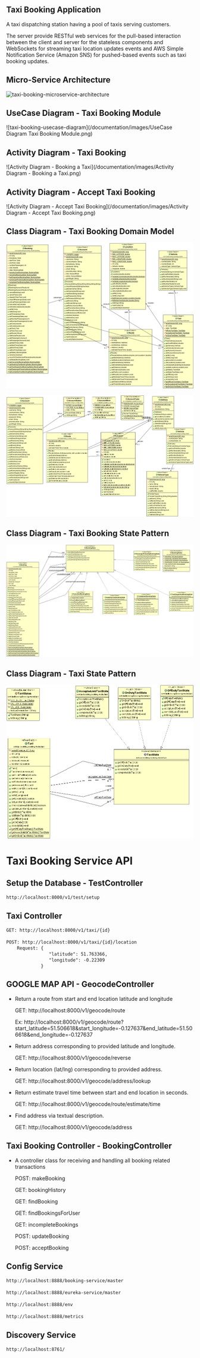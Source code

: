 ## Taxi Booking Application

A taxi dispatching station having a pool of taxis serving customers.

The server provide RESTful web services for the pull-based interaction between the client and server for the stateless components and WebSockets for streaming taxi location updates events and AWS Simple Notification Service (Amazon SNS) for pushed-based events such as taxi booking updates.

## Micro-Service Architecture

![taxi-booking-microservice-architecture](/documentation/images/taxi-booking-microservice-architecture.png)


## UseCase Diagram - Taxi Booking Module

![taxi-booking-usecase-diagram](/documentation/images/UseCase Diagram Taxi Booking Module.png)

## Activity Diagram - Taxi Booking

![Activity Diagram - Booking a Taxi](/documentation/images/Activity Diagram - Booking a Taxi.png)

## Activity Diagram - Accept Taxi Booking

![Activity Diagram - Accept Taxi Booking](/documentation/images/Activity Diagram - Accept Taxi Booking.png)


## Class Diagram - Taxi Booking Domain Model

![taxibooking-domain-model-class-diagram](/documentation/images/taxibooking-domain-model-class-diagram.png)

![taxi-booking-domain-model-diagram](/documentation/images/domain-model-class-diagram.png)

## Class Diagram - Taxi Booking State Pattern

![booking-state-pattern-class-diagram](/documentation/images/booking-state-pattern-class-diagram.png)


## Class Diagram - Taxi State Pattern

![taxi-state-pattern-class-diagram](/documentation/images/taxi-state-pattern-class-diagram.gif)


# Taxi Booking Service API

## Setup the Database - TestController

	http://localhost:8000/v1/test/setup

## Taxi Controller

	GET: http://localhost:8000/v1/taxi/{id}

	POST: http://localhost:8000/v1/taxi/{id}/location
		Request: {
					"latitude": 51.763366,
					"longitude": -0.22309
				 }

## GOOGLE MAP API - GeocodeController

* Return a route from start and end location latitude and longitude

	GET: http://localhost:8000/v1/geocode/route
	
	Ex: http://localhost:8000/v1/geocode/route?start_latitude=51.506618&start_longitude=-0.127637&end_latitude=51.506618&end_longitude=-0.127637

* Return address corresponding to provided latitude and longitude.

	GET: http://localhost:8000/v1/geocode/reverse

* Return location (lat/lng) corresponding to provided address.

	GET: http://localhost:8000/v1/geocode/address/lookup

* Return estimate travel time between start and end location in seconds.

	GET: http://localhost:8000/v1/geocode/route/estimate/time

* Find address via textual description.

	GET: http://localhost:8000/v1/geocode/address

## Taxi Booking Controller - BookingController

* A controller class for receiving and handling all booking related transactions

	POST: makeBooking
	
	GET: bookingHistory
	
	GET: findBooking
	
	GET: findBookingsForUser
	
	GET: incompleteBookings
	
	POST: updateBooking
	
	POST: acceptBooking
	

## Config Service 

	http://localhost:8888/booking-service/master

	http://localhost:8888/eureka-service/master

	http://localhost:8888/env

	http://localhost:8888/metrics

## Discovery Service

	http://localhost:8761/

